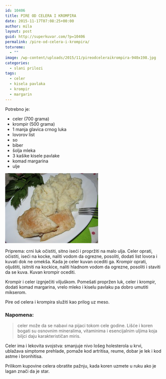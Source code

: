```yaml
---
id: 10406
title: PIRE OD CELERA I KROMPIRA
date: 2015-11-17T07:08:25+00:00
author: mila
layout: post
guid: http://superkuvar.com/?p=10406
permalink: /pire-od-celera-i-krompira/
totvreme:
  - ""
image: /wp-content/uploads/2015/11/pireodceleraikrompira-940x198.jpg
categories:
  - slani prilozi
tags:
  - celer
  - kisela pavlaka
  - krompir
  - margarin
---
```

Potrebno je:  
* celer (700 grama)  
* krompir (500 grama)  
* 1 manja glavica crnog luka  
* lovorov list  
* so  
* biber  
* šolja mleka  
* 3 kašike kisele pavlake  
* komad margarina  
* ulje

[<img class="alignnone size-medium wp-image-10408" src="/wp-content/uploads/2015/11/pireodceleraikrompira-300x225.jpg" alt="pireodceleraikrompira" width="300" height="225" />](/wp-content/uploads/2015/11/pireodceleraikrompira-e1447743182460.jpg)

Priprema: crni luk očistiti, sitno iseći i propržiti na malo ulja. Celer oprati, očistiti, iseći na kocke, naliti vodom da ogrezne, posoliti, dodati list lovora i kuvati dok ne omekša. Kada je celer kuvan ocediti ga. Krompir oprati, oljuštiti, isitniti na kockice, naliti hladnom vodom da ogrezne, posoliti i staviti da se kuva. Kuvan krompir ocediti.

Krompir i celer izgnječiti viljuškom. Pomešati propržen luk, celer i krompir, dodati komad margarina, vrelo mleko i kiselu pavlaku pa dobro umutiti mikserom.

Pire od celera i krompira služiti kao prilog uz meso.

### Napomena:
> celer može da se nabavi na pijaci tokom cele godine. Lišće i koren bogati su osnovnim mineralima, vitaminima i esencijalnim uljima koja biljci daju karakterističan miris.

Celer ima i lekovita svojstva: smanjuje nivo lošeg holesterola u krvi, ublažava simptome prehlade, pomaže kod artritisa, reume, dobar je lek i kod astme i bronhitisa.

Prilikom kupovine celera obratite pažnju, kada koren uzmete u ruku ako je lagan znači da je star.